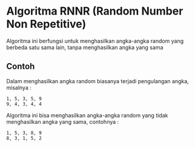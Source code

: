 # Algoritma RNNR (Random Number Non Repetitive)
Algoritma ini berfungsi untuk menghasilkan angka-angka random yang berbeda satu sama lain, tanpa menghasilkan angka yang sama

## Contoh
Dalam menghasilkan angka random biasanya terjadi pengulangan angka, misalnya :
```
1, 5, 3, 5, 9
9, 4, 3, 4, 4
```
Algoritma ini bisa menghasilkan angka-angka random yang tidak menghasilkan angka yang sama, contohnya :
```
1, 5, 3, 8, 9
8, 3, 1, 5, 2
```
